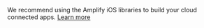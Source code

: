 <amplify-callout warning>

We recommend using the Amplify iOS libraries to build your cloud connected apps. [Learn more](~/start/start.md)

</amplify-callout>